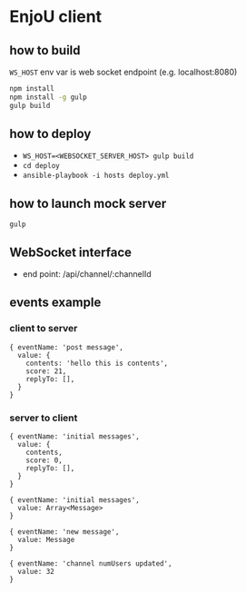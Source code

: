 # EnjoU client
## how to build
`WS_HOST` env var is web socket endpoint (e.g. localhost:8080)
```bash
npm install
npm install -g gulp
gulp build
```

## how to deploy
- `WS_HOST=<WEBSOCKET_SERVER_HOST> gulp build`
- `cd deploy`
- `ansible-playbook -i hosts deploy.yml`

## how to launch mock server
`gulp`

## WebSocket interface
* end point: /api/channel/:channelId

## events example
### client to server
```
{ eventName: 'post message',
  value: {
    contents: 'hello this is contents',
    score: 21,
    replyTo: [],
  }
}
```

### server to client

```
{ eventName: 'initial messages',
  value: {
    contents,
    score: 0,
    replyTo: [],
  }
}

{ eventName: 'initial messages',
  value: Array<Message>
}

{ eventName: 'new message',
  value: Message
}

{ eventName: 'channel numUsers updated',
  value: 32
}
```
